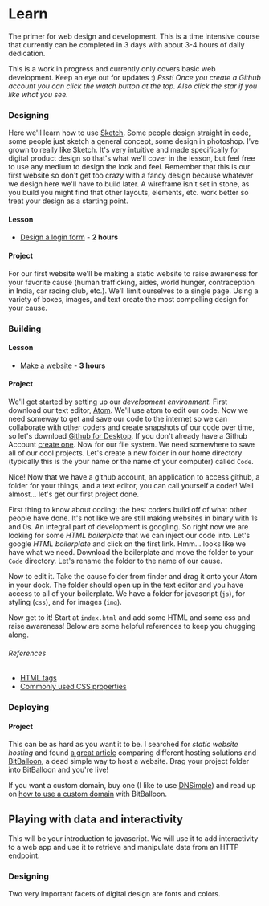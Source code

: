 # Learn
The primer for web design and development. This is a time intensive course that currently can be completed in 3 days with about 3-4 hours of daily dedication.

This is a work in progress and currently only covers basic web development. Keep an eye out for updates :) *Psst! Once you create a Github account you can click the watch button at the top. Also click the star if you like what you see.*

<!-- Each lesson will specify what tabs should be open and approximately how long it will take. -->




### Designing
Here we'll learn how to use [Sketch](http://bohemiancoding.com/sketch/). Some people design straight in code, some people just sketch a general concept, some design in photoshop. I've grown to really like Sketch. It's very intuitive and made specifically for digital product design so that's what we'll cover in the lesson, but feel free to use any medium to design the look and feel. Remember that this is our first website so don't get too crazy with a fancy design because whatever we design here we'll have to build later. A wireframe isn't set in stone, as you build you might find that other layouts, elements, etc. work better so treat your design as a starting point.

#### Lesson
- [Design a login form](http://webdesign.tutsplus.com/tutorials/sketch-for-beginners-design-a-login-form-interface--cms-21534) - **2 hours**

#### Project
For our first website we'll be making a static website to raise awareness for your favorite cause (human trafficking, aides, world hunger, contraception in India, car racing club, etc.). We'll limit ourselves to a single page. Using a variety of boxes, images, and text create the most compelling design for your cause.

### Building

#### Lesson
- [Make a website](https://www.codecademy.com/en/skills/make-a-website) - **3 hours**

#### Project
We'll get started by setting up our *development environment*. First download our text editor, [Atom](https://atom.io/). We'll use atom to edit our code. Now we need someway to get and save our code to the internet so we can collaborate with other coders and create snapshots of our code over time, so let's download [Github for Desktop](https://desktop.github.com/). If you don't already have a Github Account [create one](https://github.com/join). Now for our file system. We need somewhere to save all of our cool projects. Let's create a new folder in our home directory (typically this is the your name or the name of your computer) called `Code`.

Nice! Now that we have a github account, an application to access github, a folder for your things, and a text editor, you can call yourself a coder! Well almost... let's get our first project done.

First thing to know about coding: the best coders build off of what other people have done. It's not like we are still making websites in binary with 1s and 0s. An integral part of development is googling. So right now we are looking for some *HTML boilerplate* that we can inject our code into. Let's google *HTML boilerplate* and click on the first link. Hmm... looks like we have what we need. Download the boilerplate and move the folder to your `Code` directory. Let's rename the folder to the name of our cause.

Now to edit it. Take the cause folder from finder and drag it onto your Atom in your dock. The folder should open up in the text editor and you have access to all of your boilerplate. We have a folder for javascript (`js`), for styling (`css`), and for images (`img`).

Now get to it! Start at `index.html` and add some HTML and some css and raise awareness! Below are some helpful references to keep you chugging along.

###### References
- [HTML tags](http://www.w3schools.com/tags/)
- [Commonly used CSS properties](http://www.w3schools.com/cssref/)

### Deploying

#### Project
This can be as hard as you want it to be. I searched for *static website hosting* and found [a great article](http://alignedleft.com/resources/cheap-web-hosting) comparing different hosting solutions and [BitBalloon](https://www.bitballoon.com/), a dead simple way to host a website. Drag your project folder into BitBalloon and you're live!

If you want a custom domain, buy one (I like to use [DNSimple](https://dnsimple.com)) and read up on [how to use a custom domain](https://www.bitballoon.com/docs/custom_domains/) with BitBalloon.

## Playing with data and interactivity
This will be your introduction to javascript. We will use it to add interactivity to a web app and use it to retrieve and manipulate data from an HTTP endpoint.

### Designing
Two very important facets of digital design are fonts and colors.   

<!-- ## Versioning

## Development Environment -->
